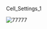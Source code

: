 Cell_Settings_1

![77777](https://user-images.githubusercontent.com/73241309/145106775-71d43213-c6f7-4ab4-a0b5-fb042a6e6dc9.PNG)
